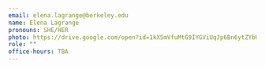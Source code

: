 ```yaml
---
email: elena.lagrange@berkeley.edu
name: Elena Lagrange
pronouns: SHE/HER
photo: https://drive.google.com/open?id=1kXSmVfuMtG9IYGViUqJp6Bn6ytZYbUKf
role: ""
office-hours: TBA
---
```

